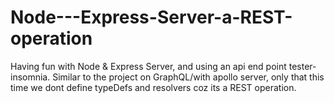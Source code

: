 # Node---Express-Server-a-REST-operation

Having fun with Node & Express Server, and using an api end point tester-insomnia.
Similar to the project on GraphQL/with apollo server, only that this time we dont define typeDefs and resolvers coz its a REST operation.
